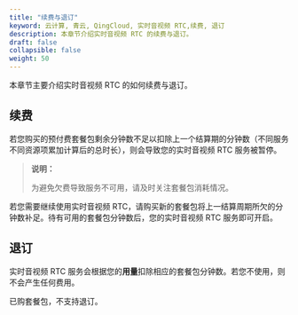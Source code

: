 ```yaml
---
title: "续费与退订"
keyword: 云计算, 青云, QingCloud, 实时音视频 RTC,续费, 退订
description: 本章节介绍实时音视频 RTC 的续费与退订。
draft: false
collapsible: false
weight: 50
---
```


本章节主要介绍实时音视频 RTC 的如何续费与退订。

## 续费

若您购买的预付费套餐包剩余分钟数不足以扣除上一个结算期的分钟数（不同服务不同资源项累加计算后的总时长），则会导致您的实时音视频 RTC 服务被暂停。

> **说明：**
>
> 为避免欠费导致服务不可用，请及时关注套餐包消耗情况。

若您需要继续使用实时音视频 RTC，请购买新的套餐包将上一结算周期所欠的分钟数补足。待有可用的套餐包分钟数后，您的实时音视频 RTC 服务即可开启。

## 退订

实时音视频 RTC 服务会根据您的**用量**扣除相应的套餐包分钟数。若您不使用，则不会产生任何费用。

已购套餐包，不支持退订。
